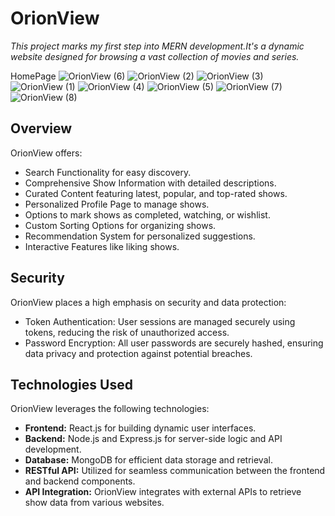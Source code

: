 # OrionView

*This project marks my first step into MERN development.It's a dynamic website designed for browsing a vast collection of movies and series.*

HomePage
![OrionView (6)](https://github.com/atharva-khewle/OrionView/assets/120433600/487c2405-9f36-45d7-8de4-b3b7508b0c57)
![OrionView (2)](https://github.com/atharva-khewle/OrionView/assets/120433600/ddc51e0b-353f-4df0-850a-808f09931cad)
![OrionView (3)](https://github.com/atharva-khewle/OrionView/assets/120433600/3c5998d2-767f-441e-9fbc-6b77bee26534)
![OrionView (1)](https://github.com/atharva-khewle/OrionView/assets/120433600/71235ea5-c274-446d-a337-b5123d75e87a)
![OrionView (4)](https://github.com/atharva-khewle/OrionView/assets/120433600/0db7a4be-6c16-4995-9201-d0667a94b545)
![OrionView (5)](https://github.com/atharva-khewle/OrionView/assets/120433600/b7325e7a-3d87-4700-b2ac-ccb89bc13d89)
![OrionView (7)](https://github.com/atharva-khewle/OrionView/assets/120433600/d411abc6-1016-49f2-aaaf-78e953c452c0)
![OrionView (8)](https://github.com/atharva-khewle/OrionView/assets/120433600/667afb21-f7c4-4ba6-b04f-07e9c478417b)




## Overview

OrionView offers:
- Search Functionality for easy discovery.
- Comprehensive Show Information with detailed descriptions.
- Curated Content featuring latest, popular, and top-rated shows.
- Personalized Profile Page to manage shows.
- Options to mark shows as completed, watching, or wishlist.
- Custom Sorting Options for organizing shows.
- Recommendation System for personalized suggestions.
- Interactive Features like liking shows.

## Security

OrionView places a high emphasis on security and data protection:

- Token Authentication: User sessions are managed securely using tokens, reducing the risk of unauthorized access.
- Password Encryption: All user passwords are securely hashed, ensuring data privacy and protection against potential breaches.


## Technologies Used

OrionView leverages the following technologies:

- **Frontend:** React.js for building dynamic user interfaces.
- **Backend:** Node.js and Express.js for server-side logic and API development.
- **Database:** MongoDB for efficient data storage and retrieval.
- **RESTful API:** Utilized for seamless communication between the frontend and backend components.
- **API Integration:** OrionView integrates with external APIs to retrieve show data from various websites.
